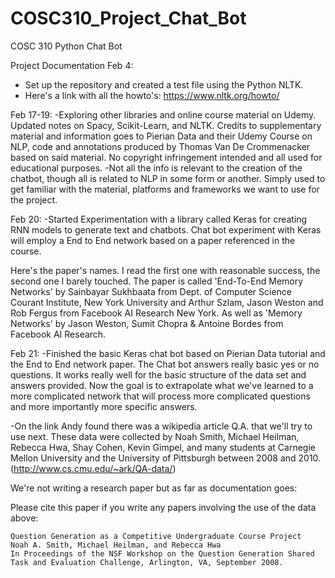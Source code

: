 # COSC310_Project_Chat_Bot
 COSC 310 Python Chat Bot
 
Project Documentation
Feb 4:
- Set up the repository and created a test file using the Python NLTK.
- Here's a link with all the howto's:
  https://www.nltk.org/howto/

Feb 17-19:
-Exploring other libraries and online course material on Udemy.
Updated notes on Spacy, Scikit-Learn, and NLTK. 
Credits to supplementary material and information goes to Pierian Data and their Udemy Course on NLP, code and annotations produced by Thomas Van De Crommenacker based on said material.
No copyright infringement intended and all used for educational purposes.
-Not all the info is relevant to the creation of the chatbot, though all is related to NLP in some form or another. Simply used to get familiar with the material, platforms and frameworks we want to use for the project.

Feb 20:
-Started Experimentation with a library called Keras for creating RNN models to generate text and chatbots.
 Chat bot experiment with Keras will employ a End to End network based on a paper referenced in the course. 
 
 Here's the paper's names. I read the first one with reasonable success, the second one I barely touched.
 The paper is called 'End-To-End Memory Networks' by Sainbayar Sukhbaata from Dept. of Computer Science Courant Institute, New York University and Arthur Szlam, Jason Weston and Rob Fergus from Facebook AI Research New York. 
 As well as 'Memory Networks' by Jason Weston, Sumit Chopra & Antoine Bordes from Facebook AI Research.

Feb 21:
-Finished the basic Keras chat bot based on Pierian Data tutorial and the End to End network paper. The Chat bot answers
really basic yes or no questions. It works really well for the basic structure of the data set and answers provided. 
 Now the goal is to extrapolate what we've learned to a more complicated network that will process more complicated questions and more importantly more specific answers. 

-On the link Andy found there was a wikipedia article Q.A. that we'll try to use next.
These data were collected by Noah Smith, Michael Heilman, Rebecca Hwa, Shay Cohen, Kevin Gimpel, and many students at Carnegie Mellon University and the University of Pittsburgh between 2008 and 2010. (http://www.cs.cmu.edu/~ark/QA-data/)

We're not writing a research paper but as far as documentation goes:

Please cite this paper if you write any papers involving the use of the data above:

    Question Generation as a Competitive Undergraduate Course Project
    Noah A. Smith, Michael Heilman, and Rebecca Hwa
    In Proceedings of the NSF Workshop on the Question Generation Shared Task and Evaluation Challenge, Arlington, VA, September 2008. 